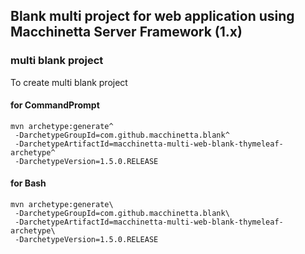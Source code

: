 ## Blank multi project for web application using Macchinetta Server Framework (1.x)

### multi blank project

To create multi blank project

#### for CommandPrompt

``` console
mvn archetype:generate^
 -DarchetypeGroupId=com.github.macchinetta.blank^
 -DarchetypeArtifactId=macchinetta-multi-web-blank-thymeleaf-archetype^
 -DarchetypeVersion=1.5.0.RELEASE
```

#### for Bash

``` console
mvn archetype:generate\
 -DarchetypeGroupId=com.github.macchinetta.blank\
 -DarchetypeArtifactId=macchinetta-multi-web-blank-thymeleaf-archetype\
 -DarchetypeVersion=1.5.0.RELEASE
```

